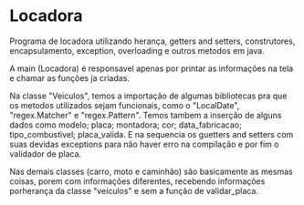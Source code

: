 # Locadora

Programa de locadora utilizando herança, getters and setters, construtores, encapsulamento, exception, overloading e outros metodos em java.

A main (Locadora) é responsavel apenas por printar as informações na tela e chamar as funções ja criadas. 

Na classe "Veiculos", temos a importação de algumas bibliotecas pra que os metodos utilizados sejam funcionais, como o "LocalDate", "regex.Matcher" e "regex.Pattern". Temos tambem a inserção de alguns dados como modelo; placa; montadora; cor; data_fabricacao; tipo_combustivel; placa_valida. E na sequencia os guetters and setters com suas devidas exceptions para não haver erro na compilação e por fim o validador de placa.

Nas demais classes (carro, moto e caminhão) são basicamente as mesmas coisas, porem com informações diferentes, recebendo informações porherança da classe "veículos" e sem a função de validar_placa.
